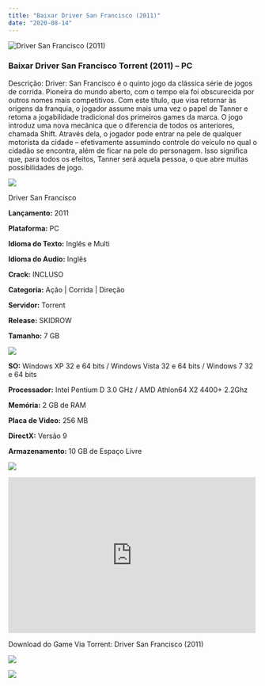 ```yaml
---
title: "Baixar Driver San Francisco (2011)"
date: "2020-08-14"
---
```


![Driver San Francisco (2011)](https://1.bp.blogspot.com/-Icop5ZUsVfs/XwSaxPXZtBI/AAAAAAAAAz0/9gSeIEYBb7EuoXCfy0U7uHPk9Wza86_HACNcBGAsYHQ/s320/poster.jpg "Driver San Francisco (2011)")

### Baixar Driver San Francisco Torrent (2011) – PC

Descrição: Driver: San Francisco é o quinto jogo da clássica série de jogos de corrida. Pioneira do mundo aberto, com o tempo ela foi obscurecida por outros nomes mais competitivos. Com este título, que visa retornar às origens da franquia, o jogador assume mais uma vez o papel de Tanner e retoma a jogabilidade tradicional dos primeiros games da marca. O jogo introduz uma nova mecânica que o diferencia de todos os anteriores, chamada Shift. Através dela, o jogador pode entrar na pele de qualquer motorista da cidade – efetivamente assumindo controle do veículo no qual o cidadão se encontra, além de ficar na pele do personagem. Isso significa que, para todos os efeitos, Tanner será aquela pessoa, o que abre muitas possibilidades de jogo.

![](https://1.bp.blogspot.com/-XIAoZor_ewQ/Xt6k8H1cWZI/AAAAAAAAAi0/oGRR_ah4Rf449lfQQZDiX_22jAu7LLnJACPcBGAYYCw/s400/Bot{3b6f25e701f2c276e12462000761d99d36f4f564f6a12c5b7723aa1262fefb9b}25C3{3b6f25e701f2c276e12462000761d99d36f4f564f6a12c5b7723aa1262fefb9b}25A3o{3b6f25e701f2c276e12462000761d99d36f4f564f6a12c5b7723aa1262fefb9b}2Bde{3b6f25e701f2c276e12462000761d99d36f4f564f6a12c5b7723aa1262fefb9b}2BInforma{3b6f25e701f2c276e12462000761d99d36f4f564f6a12c5b7723aa1262fefb9b}25C3{3b6f25e701f2c276e12462000761d99d36f4f564f6a12c5b7723aa1262fefb9b}25A7{3b6f25e701f2c276e12462000761d99d36f4f564f6a12c5b7723aa1262fefb9b}25C3{3b6f25e701f2c276e12462000761d99d36f4f564f6a12c5b7723aa1262fefb9b}25B5es.jpg)

Driver San Francisco

**Lançamento:** 2011

**Plataforma:** PC

**Idioma do Texto:** Inglês e Multi

**Idioma do Audio:** Inglês 

**Crack:** INCLUSO

**Categoria:** Ação | Corrida | Direção

**Servidor:** Torrent

**Release:** SKIDROW

**Tamanho:** 7 GB

![](https://1.bp.blogspot.com/-h4INo_OBwls/Xt6lEEMpxNI/AAAAAAAAAi4/JjyyoRDYOagV83dzmOlHFitCwsklVMs6ACPcBGAYYCw/s400/Bot{3b6f25e701f2c276e12462000761d99d36f4f564f6a12c5b7723aa1262fefb9b}25C3{3b6f25e701f2c276e12462000761d99d36f4f564f6a12c5b7723aa1262fefb9b}25A3o{3b6f25e701f2c276e12462000761d99d36f4f564f6a12c5b7723aa1262fefb9b}2Bde{3b6f25e701f2c276e12462000761d99d36f4f564f6a12c5b7723aa1262fefb9b}2BRequisitos.jpg)

**SO:** Windows XP 32 e 64 bits / Windows Vista 32 e 64 bits / Windows 7 32 e 64 bits

**Processador:** Intel Pentium D 3.0 GHz / AMD Athlon64 X2 4400+ 2.2Ghz

**Memória:** 2 GB de RAM

**Placa de Video:** 256 MB

**DirectX:** Versão 9

**Armazenamento:** 10 GB de Espaço Livre

![](https://1.bp.blogspot.com/-rcYyVsnA81c/Xt6lZMZ2XiI/AAAAAAAAAjA/1MF2KKFyKSoUtwrodSDJRdpQoMNmnHOhwCPcBGAYYCw/s400/Bot{3b6f25e701f2c276e12462000761d99d36f4f564f6a12c5b7723aa1262fefb9b}25C3{3b6f25e701f2c276e12462000761d99d36f4f564f6a12c5b7723aa1262fefb9b}25A3o{3b6f25e701f2c276e12462000761d99d36f4f564f6a12c5b7723aa1262fefb9b}2Bde{3b6f25e701f2c276e12462000761d99d36f4f564f6a12c5b7723aa1262fefb9b}2BTrailer.jpg)

<iframe allow="accelerometer; autoplay; encrypted-media; gyroscope; picture-in-picture" allowfullscreen frameborder="0" height="315" src="https://www.youtube.com/embed/wPM_HOGnK0o" width="500"></iframe>

Download do Game Via Torrent: Driver San Francisco (2011)

[![](https://1.bp.blogspot.com/-KEcbu5lXdM0/Xu5yX-HgHDI/AAAAAAAAAsY/bBJ6W14NqC4-Ny_0LiwqQPIkTbYzyURcACPcBGAYYCw/s200/CAPA3.jpg)](https://utorrentmegagames.blogspot.com/p/recomendado.html)

[![](https://1.bp.blogspot.com/-Rkir3Cy7E90/XthUbQKV_OI/AAAAAAAAAgU/q6xV1k8mreQnsOAbeImqH6Qi8ahsN2LpACPcBGAYYCw/s1600/Bot{3b6f25e701f2c276e12462000761d99d36f4f564f6a12c5b7723aa1262fefb9b}25C3{3b6f25e701f2c276e12462000761d99d36f4f564f6a12c5b7723aa1262fefb9b}25A3o{3b6f25e701f2c276e12462000761d99d36f4f564f6a12c5b7723aa1262fefb9b}2Bde{3b6f25e701f2c276e12462000761d99d36f4f564f6a12c5b7723aa1262fefb9b}2BDownload.jpg)](E1398FDB00AE53BDFC9D223B8F99F09AEDD17099&dn=Driver{3b6f25e701f2c276e12462000761d99d36f4f564f6a12c5b7723aa1262fefb9b}20San{3b6f25e701f2c276e12462000761d99d36f4f564f6a12c5b7723aa1262fefb9b}20Francisco{3b6f25e701f2c276e12462000761d99d36f4f564f6a12c5b7723aa1262fefb9b}20{3b6f25e701f2c276e12462000761d99d36f4f564f6a12c5b7723aa1262fefb9b}5bMULTI5{3b6f25e701f2c276e12462000761d99d36f4f564f6a12c5b7723aa1262fefb9b}5d{3b6f25e701f2c276e12462000761d99d36f4f564f6a12c5b7723aa1262fefb9b}5bPCDVD{3b6f25e701f2c276e12462000761d99d36f4f564f6a12c5b7723aa1262fefb9b}5d{3b6f25e701f2c276e12462000761d99d36f4f564f6a12c5b7723aa1262fefb9b}5bSKIDROW{3b6f25e701f2c276e12462000761d99d36f4f564f6a12c5b7723aa1262fefb9b}5d{3b6f25e701f2c276e12462000761d99d36f4f564f6a12c5b7723aa1262fefb9b}5bWwW.GamesTorrents.CoM{3b6f25e701f2c276e12462000761d99d36f4f564f6a12c5b7723aa1262fefb9b}5d&tr=http{3b6f25e701f2c276e12462000761d99d36f4f564f6a12c5b7723aa1262fefb9b}3a{3b6f25e701f2c276e12462000761d99d36f4f564f6a12c5b7723aa1262fefb9b}2f{3b6f25e701f2c276e12462000761d99d36f4f564f6a12c5b7723aa1262fefb9b}2fwww.todotorrents.com{3b6f25e701f2c276e12462000761d99d36f4f564f6a12c5b7723aa1262fefb9b}3a2710{3b6f25e701f2c276e12462000761d99d36f4f564f6a12c5b7723aa1262fefb9b}2fannounce)
